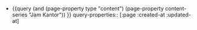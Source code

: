 - {{query (and (page-property type "content") (page-property content-series "Jam Kantor")) }}
  query-properties:: [:page :created-at :updated-at]
